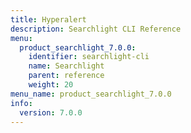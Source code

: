 ```yaml
---
title: Hyperalert
description: Searchlight CLI Reference
menu:
  product_searchlight_7.0.0:
    identifier: searchlight-cli
    name: Searchlight
    parent: reference
    weight: 20
menu_name: product_searchlight_7.0.0
info:
  version: 7.0.0
---
```


